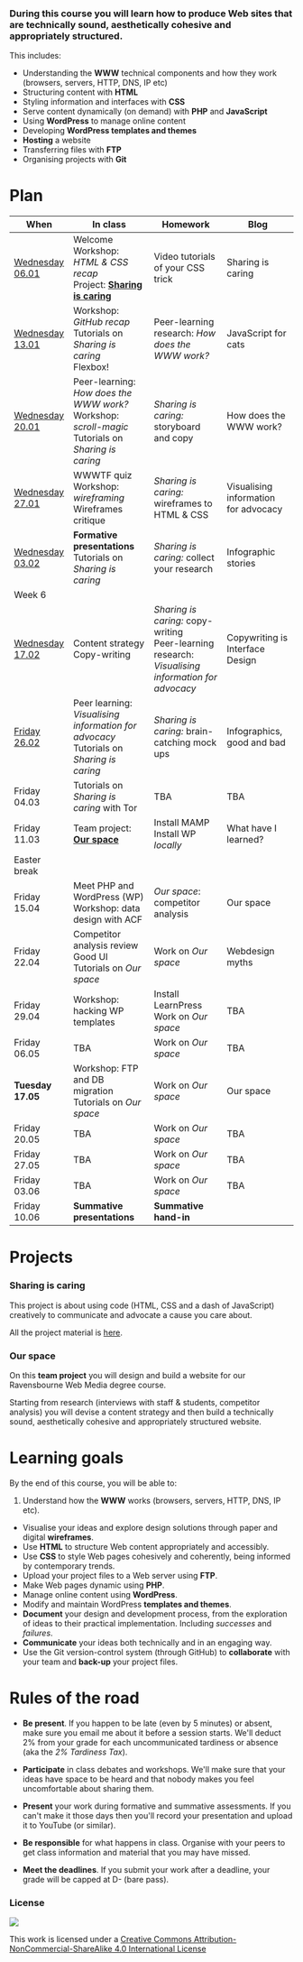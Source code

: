 ### During this course you will learn how to produce Web sites that are technically sound, aesthetically cohesive and appropriately structured.

This includes:

* Understanding the **WWW** technical components and how they work (browsers, servers, HTTP, DNS, IP etc)
* Structuring content with **HTML**
* Styling information and interfaces with **CSS**
* Serve content dynamically (on demand) with **PHP** and **JavaScript**
* Using **WordPress** to manage online content  
* Developing **WordPress templates and themes**
* **Hosting** a website
* Transferring files with **FTP**  
* Organising projects with **Git**

<!--* **Project management** basics: listing and prioritising tasks, tracking and evaluating progress, getting things done-->


# Plan

When | In class | Homework | Blog 
---- | -------- | -------- | ----
[Wednesday<br>06.01](sessions/01)| Welcome <br>Workshop: *HTML & CSS recap* <br>Project: [**Sharing is caring**](#sharing-is-caring) | Video tutorials of your CSS trick | Sharing is caring
[Wednesday<br>13.01](sessions/02)| Workshop: *GitHub recap* <br>Tutorials on *Sharing is caring* <br>Flexbox! | Peer-learning research: *How does the WWW work?* | JavaScript for cats
[Wednesday<br>20.01](sessions/03)| Peer-learning: *How does the WWW work?* <br>Workshop: *scroll-magic* <br>Tutorials on *Sharing is caring* | *Sharing is caring:* storyboard and copy | How does the WWW work?
[Wednesday<br>27.01](sessions/04)| WWWTF quiz <br>Workshop: *wireframing* <br>Wireframes critique | *Sharing is caring:* wireframes to HTML & CSS | Visualising information for advocacy
[Wednesday<br>03.02](sessions/05)| **Formative presentations** <br>Tutorials on *Sharing is caring* | *Sharing is caring:* collect your research | Infographic stories
Week 6| | | 
[Wednesday<br>17.02](sessions/07)| Content strategy <br>Copy-writing | *Sharing is caring:* copy-writing <br>Peer-learning research: *Visualising information for advocacy* | Copywriting is Interface Design
[Friday<br>26.02](sessions/08)| Peer learning: *Visualising information for advocacy*<br>Tutorials on *Sharing is caring* | *Sharing is caring:* brain-catching mock ups | Infographics, good and bad  
Friday<br>04.03| Tutorials on *Sharing is caring* with Tor | TBA | TBA
Friday<br>11.03| Team project: [**Our space**](#our-space) | Install MAMP <br>Install WP *locally* | What have I learned?
Easter break| | | 
Friday<br>15.04| Meet PHP and WordPress (WP)<br>Workshop: data design with ACF | *Our space*: competitor analysis | Our space
Friday<br>22.04| Competitor analysis review<br>Good UI<br>Tutorials on *Our space* | Work on *Our space*  | Webdesign myths 
Friday<br>29.04| Workshop: hacking WP templates  | Install LearnPress <br>Work on *Our space* | TBA 
Friday<br>06.05| TBA | Work on *Our space* | TBA 
**Tuesday<br>17.05**| Workshop: FTP and DB migration <br>Tutorials on *Our space* | Work on *Our space* | Our space  
Friday<br>20.05| TBA | Work on *Our space* | TBA 
Friday<br>27.05| TBA | Work on *Our space* | TBA 
Friday<br>03.06| TBA | Work on *Our space* | TBA 
Friday<br>10.06| **Summative presentations** |  **Summative hand-in** | 


# Projects

### Sharing is caring

This project is about using code (HTML, CSS and a dash of JavaScript) creatively to communicate and advocate a cause you care about.

All the project material is [here](projects/sharing-is-caring).

<!--
### Content needs design

On this **team project** you will learn how to design systems (*containers*) to store and display *content* that doesn't yet exist (or that someone else will produce).   

All the project material is [here](projects/).
-->

### Our space

On this **team project** you will design and build a website for our Ravensbourne Web Media degree course.

Starting from research (interviews with staff & students, competitor analysis) you will devise a content strategy and then build a technically sound, aesthetically cohesive and appropriately structured website.

<!--All the project material is [here](projects/).-->


# Learning goals

By the end of this course, you will be able to:

1. Understand how the **WWW** works (browsers, servers, HTTP, DNS, IP etc).
* Visualise your ideas and explore design solutions through paper and digital **wireframes**.
* Use **HTML** to structure Web content appropriately and accessibly.  
* Use **CSS** to style Web pages cohesively and coherently, being informed by contemporary trends. 
* Upload your project files to a Web server using **FTP**.
* Make Web pages dynamic using **PHP**.
* Manage online content using **WordPress**.
* Modify and maintain WordPress **templates and themes**.
* **Document** your design and development process, from the exploration of ideas to their practical implementation. Including *successes* and *failures*.
* **Communicate** your ideas both technically and in an engaging way.
* Use the Git version-control system (through GitHub) to **collaborate** with your team and **back-up** your project files.


# Rules of the road

* **Be present**. If you happen to be late (even by 5 minutes) or absent, make sure you email me about it before a session starts. We'll deduct 2% from your grade for each uncommunicated tardiness or absence (aka the *2% Tardiness Tax*).

* **Participate** in class debates and workshops. We'll make sure that your ideas have space to be heard and that nobody makes you feel uncomfortable about sharing them.

* **Present** your work during formative and summative assessments. If you can't make it those days then you'll record your presentation and upload it to YouTube (or similar).

* **Be responsible** for what happens in class. Organise with your peers to get class information and material that you may have missed.

* **Meet the deadlines**. If you submit your work after a deadline, your grade will be capped at D- (bare pass).


### License

[![](https://i.creativecommons.org/l/by-nc-sa/4.0/88x31.png)](http://creativecommons.org/licenses/by-nc-sa/4.0)

This work is licensed under a [Creative Commons Attribution-NonCommercial-ShareAlike 4.0 International License ](http://creativecommons.org/licenses/by-nc-sa/4.0)